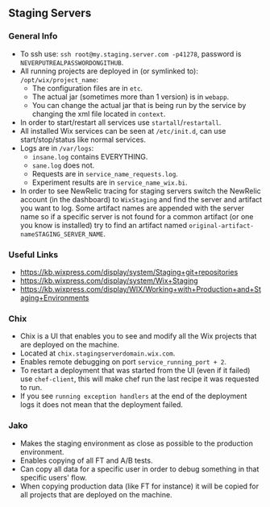 ## Staging Servers

### General Info
* To ssh use: `ssh root@my.staging.server.com -p41278`, password is `NEVERPUTREALPASSWORDONGITHUB`.
* All running projects are deployed in (or symlinked to): `/opt/wix/project_name`:
	* The configuration files are in `etc`.
	* The actual jar (sometimes more than 1 version) is in `webapp`.
	* You can change the actual jar that is being run by the service by changing 	  the xml file located in `context`.
* In order to start/restart all services use `startall`/`restartall`.
* All installed Wix services can be seen at `/etc/init.d`, can use start/stop/status like normal services.
* Logs are in `/var/logs`:
	* `insane.log` contains EVERYTHING.
	* `sane.log` does not.
	* Requests are in `service_name_requests.log`.
	* Experiment results are in `service_name_wix.bi`.
* In order to see NewRelic tracing for staging servers switch the NewRelic account (in the dashboard) to `WixStaging` and find the server and artifact you want to log. Some artifact names are appended with the server name so if a specific server is not found for a common artifact (or one you know is installed) try to find an artifact named `original-artifact-nameSTAGING_SERVER_NAME`.

### Useful Links
* https://kb.wixpress.com/display/system/Staging+git+repositories
* https://kb.wixpress.com/display/system/Wix+Staging
* https://kb.wixpress.com/display/WIX/Working+with+Production+and+Staging+Environments

### Chix
* Chix is a UI that enables you to see and modify all the Wix projects that are deployed on the machine.
* Located at `chix.stagingserverdomain.wix.com`.
* Enables remote debugging on port `service_running_port + 2`.
* To restart a deployment that was started from the UI (even if it failed) use `chef-client`, this will make chef run the last recipe it was requested to run.
* If you see `running exception handlers` at the end of the deployment logs it does not mean that the deployment failed.

### Jako
* Makes the staging environment as close as possible to the production environment.
* Enables copying of all FT and A/B tests.
* Can copy all data for a specific user in order to debug something in that specific users' flow.
* When copying production data (like FT for instance) it will be copied for all projects that are deployed on the machine.